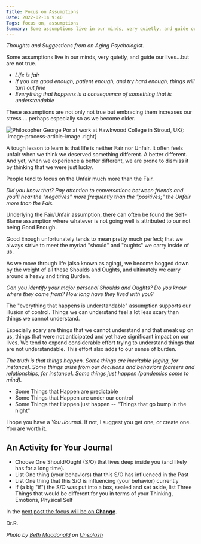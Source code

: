```yaml
---
Title: Focus on Assumptions
Date: 2022-02-14 9:40
Tags: focus on, assumptions
Summary: Some assumptions live in our minds, very quietly, and guide our lives -- but are not true. Embracing them increases our stress, especially so as we become older.
---
```


_Thoughts and Suggestions from an Aging Psychologist._

Some assumptions live in our minds, very quietly, and guide our lives...but are not true.

* _Life is fair_
* _If you are good enough, patient enough, and try hard enough, things will turn out fine_
* _Everything that happens is a consequence of something that is understandable_

These assumptions are not only not true but embracing them increases our stress ... perhaps especially so as we become older.

![Philosopher George Pór at work at Hawkwood College in Stroud, UK]({static}/images/beth-macdonald-V2edkaIdMP4-unsplash.jpg){: .image-process-article-image .right}

A tough lesson to learn is that life is neither Fair nor Unfair. It often feels unfair when we think we deserved something different. A better different. And yet, when we experience a better different, we are prone to dismiss it by thinking that we were just lucky.

People tend to focus on the Unfair much more than the Fair.

_Did you know that? Pay attention to conversations between friends and you'll hear the "negatives" more frequently than the "positives;" the Unfair more than the Fair._

Underlying the Fair/Unfair assumption, there can often be found the Self-Blame assumption where whatever is not going well is attributed to our not being Good Enough.

Good Enough unfortunately tends to mean pretty much perfect; that we always strive to meet the myriad "should" and "oughts" we carry inside of us.

As we move through life (also known as aging), we become bogged down by the weight of all these Shoulds and Oughts, and ultimately we carry around a heavy and tiring Burden.

_Can you identify your major personal Shoulds and Oughts? Do you know where they came from? How long have they lived with you?_

The "everything that happens is understandable" assumption supports our illusion of control. Things we can understand feel a lot less scary than things we cannot understand.

Especially scary are things that we cannot understand and that sneak up on us, things that were not anticipated and yet have significant impact on our lives. We tend to expend considerable effort trying to understand things that are not understandable. This effort also adds to our sense of burden.

_The truth is that things happen. Some things are inevitable (aging, for instance). Some things arise from our decisions and behaviors (careers and relationships, for instance). Some things just happen (pandemics come to mind)._

* Some Things that Happen are predictable
* Some Things that Happen are under our control
* Some Things that Happen just happen -- "Things that go bump in the night"

I hope you have a _You Journal_. If not, I suggest you get one, or create one. You are worth it.

## An Activity for Your Journal

* Choose One Should/Ought (S/O) that lives deep inside you (and likely has for a long time).
* List One thing (your behaviors) that this S/O has influenced in the Past
* List One thing that this S/O is influencing (your behavior) currently
* If (a big "if") the S/O was put into a box, sealed and set aside, list Three Things that would be different for you in terms of your Thinking, Emotions, Physical Self

In the [next post the focus will be on **Change**](focus-on-change.md).

Dr.R.

_Photo by [Beth Macdonald](https://unsplash.com/@elsbethcat) on [Unsplash](https://unsplash.com/)_
